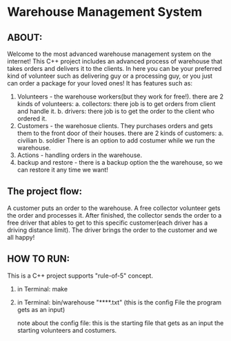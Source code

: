 # Warehouse Management System

## ABOUT:
Welcome to the most advanced warehouse management system on the internet!
This C++ project includes an advanced process of warehouse that takes orders and delivers it to the clients. 
In here you can be your preferred kind of volunteer such as delivering guy or a processing guy, or you just can order a package for your loved ones!
It has features such as:
1. Volunteers - the warehouse workers(but they work for free!). there are 2 kinds of volunteers:
     a. collectors: there job is to get orders from client and handle it.
     b. drivers: there job is to get the order to the client who ordered it.
2. Customers - the warehosue clients. They purchases orders and gets them to the front door of their houses. there are 2 kinds of customers:
     a. civilian
     b. soldier
   There is an option to add costumer while we run the warehouse.
4. Actions - handling orders in the warehouse.
5. backup and restore - there is a backup option the the warehouse, so we can restore it any time we want!

## The project flow:
A customer puts an order to the warehouse. A free collector volunteer gets the order and processes it. After finished, the collector sends the order to a free driver that ables to get to this specific customer(each driver has a driving distance limit). The driver brings the order to the customer and we all happy!


## HOW TO RUN:
This is a C++ project supports "rule-of-5" concept.
1. in Terminal: make
2. in Terminal: bin/warehouse "****.txt" (this is the config File the program gets as an input)

   note about the config file: this is the starting file that gets as an input the starting volunteers and costumers.
